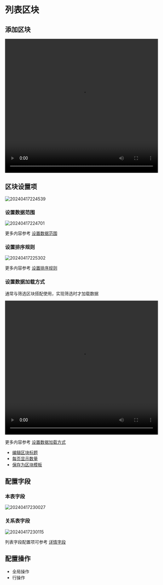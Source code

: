 # 列表区块

## 添加区块

 <video width="100%" height="440" controls>
      <source src="https://nocobase-docs.oss-cn-beijing.aliyuncs.com/20240417224417.mp4" type="video/mp4">
</video>

## 区块设置项

![20240417224539](https://nocobase-docs.oss-cn-beijing.aliyuncs.com/20240417224539.png)

### 设置数据范围

![20240417224701](https://nocobase-docs.oss-cn-beijing.aliyuncs.com/20240417224701.png)

更多内容参考 [设置数据范围](/handbook/ui/blocks/block-settings/data-scope)

### 设置排序规则

![20240417225302](https://nocobase-docs.oss-cn-beijing.aliyuncs.com/20240417225302.png)

更多内容参考 [设置排序规则](/handbook/ui/blocks/block-settings/sorting-rule)

### 设置数据加载方式

通常与筛选区块搭配使用，实现筛选时才加载数据

 <video width="100%" height="440" controls>
      <source src="https://nocobase-docs.oss-cn-beijing.aliyuncs.com/20240417225539.mp4" type="video/mp4">
</video>

更多内容参考 [设置数据加载方式](/handbook/ui/blocks/block-settings/loading-mode)

- [编辑区块标题](/handbook/ui/blocks/block-settings/block-title)
- [每页显示数量](/handbook/ui/blocks/block-settings/per-page)
- [保存为区块模板](/handbook/ui/blocks/block-settings/block-template)

## 配置字段

### 本表字段

![20240417230027](https://nocobase-docs.oss-cn-beijing.aliyuncs.com/20240417230027.png)

### 关系表字段

![20240417230115](https://nocobase-docs.oss-cn-beijing.aliyuncs.com/20240417230115.png)

列表字段配置项可参考 [详情字段](/handbook/ui/fields/generic/detail-form-item)

## 配置操作

- 全局操作
- 行操作
